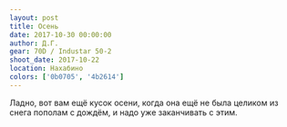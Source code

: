 ```yaml
---
layout: post
title: Осень
date: 2017-10-30 00:00:00
author: Д.Г.
gear: 70D / Industar 50-2
shoot_date: 2017-10-22
location: Нахабино
colors: ['0b0705', '4b2614']
---
```

Ладно, вот вам ещё кусок осени, когда она ещё не была целиком из снега пополам с дождём, и надо уже заканчивать с этим.
